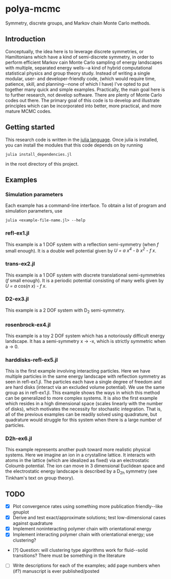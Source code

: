 # polya-mcmc
Symmetry, discrete groups, and Markov chain Monte Carlo methods.

## Introduction
Conceptually, the idea here is to leverage discrete symmetries, 
or Hamiltonians which have a kind of semi-discrete symmetry, in order to perform 
efficient Markov cain Monte Carlo sampling of energy landscapes with multiple,
separated energy wells--a kind of hybrid computational statistical physics and 
group theory study.
Instead of writing a single modular, user- and developer-friendly code, 
(which would require time, patience, skill, and planning--none of which I have)
I've opted to put together many quick and simple examples.
Practically, the main goal here is to further research, not develop software. 
There are plenty of Monte Carlo codes out there. The primary goal of this code is to 
develop and illustrate principles which can be incorporated into better, 
more practical, and more mature MCMC codes.

## Getting started
This research code is written in the [julia language](https://julialang.org).
Once julia is installed, you can install the modules that this code depends on by
running

    julia install_dependencies.jl

in the root directory of this project.

## Examples
### Simulation parameters
Each example has a command-line interface.
To obtain a list of program and simulation parameters, use

    julia <example-file-name.jl> --help

### refl-ex1.jl
This example is a 1 DOF system with a reflection semi-symmetry (when _f_ small enough).
It is a double well potential given by _U = a x<sup>4</sup> - b x<sup>2</sup> - f x_.

### trans-ex2.jl
This example is a 1 DOF system with discrete translational semi-symmetries (_f_ small enough).
It is a periodic potential consisting of many wells given by _U = a_ cos(_n x_) _- f x_.

### D2-ex3.jl
This example is a 2 DOF system with D<sub>2</sub> semi-symmetry.

### rosenbrock-ex4.jl
This example is a toy 2 DOF system which has a notoriously difficult energy landscape.
It has a semi-symmetry x &#8594; -x, which is strictly symmetric when a &#8594; 0.

### harddisks-refl-ex5.jl
This is the first example involving interacting particles.
Here we have multiple particles in the same energy landscape with reflection symmetry as seen in refl-ex1.jl.
The particles each have a single degree of freedom and are hard disks (interact via an excluded volume potential).
We use the same group as in refl-ex1.jl.
This example shows the ways in which this method can be generalized to more complex systems.
It is also the first example which resides in a high dimensional space (scales linearly with the number of disks), which motivates the necessity for stochastic integration.
That is, all of the previous examples can be readily solved using quadrature, but quadrature would struggle for this system when there is a large number of particles.

### D2h-ex6.jl
This example represents another push toward more realistic physical systems.
Here we imagine an ion in a crystalline lattice.
It interacts with atoms in the lattice (which are idealized as fixed) via an electrostatic Coloumb potential.
The ion can move in 3 dimensional Euclidean space and the electrostatic energy landscape is described by a D<sub>2h</sub> symmetry (see Tinkham's text on group theory).

## TODO
- [x] Plot convergence rates using something more publication friendly--like gnuplot
- [x] Derive and test exact/approximate solutions; test low-dimensional cases against quadrature
- [x] Implement noninteracting polymer chain with orientational energy
- [x] Implement interacting polymer chain with orientational energy; use clustering?
- [?] Question: will clustering type algorithms work for fluid--solid transitions? There must be something in the literature
- [ ] Write descriptions for each of the examples; add page numbers when (if?) manuscript is ever published/posted
